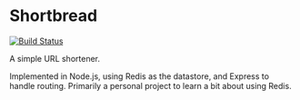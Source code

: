 Shortbread
==========

[![Build Status](https://travis-ci.org/matthewbdaly/Shortbread.svg?branch=master)](https://travis-ci.org/matthewbdaly/Shortbread)

A simple URL shortener.

Implemented in Node.js, using Redis as the datastore, and Express to handle routing. Primarily a personal project to learn a bit about using Redis.
